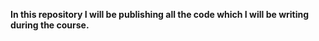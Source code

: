 **In this repository I will be publishing all the code which I will be writing during the course.**
